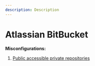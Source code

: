 ```yaml
---
description: Description
---
```


# Atlassian BitBucket

**Misconfigurations:**

1. [Public accessible private repositories](public-accessible-private-repositories.md)
